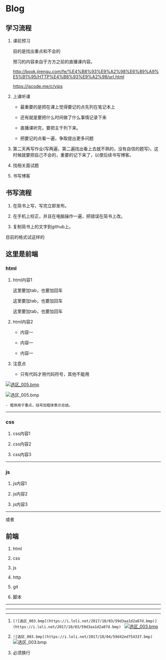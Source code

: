 # Blog


## 学习流程

1. 课前预习

	目的是找出重点和不会的

	预习的内容来自于方方之前的直播课内容。

	http://book.jirengu.com/fe/%E4%B8%93%E9%A2%98%E6%89%A9%E5%B1%95/HTTP%E4%B8%93%E9%A2%98/url.html

	https://jscode.me/c/vips

2. 上课听课

	- 最重要的是把在课上觉得要记的点先列在笔记本上

	- 还有就是要把什么时间做了什么事情记录下来

	- 直播课听完，要把主干列下来。

	- 把要记的点看一遍，争取提出更多问题


4. 第二天再写作业(写两遍，第二遍找出看上去就不熟的，没有自信的题写)，这时候就要把自己不会的，重要的记下来了，以便后续书写博客。

5. 找相关面试题

5. 书写博客


## 书写流程

1. 在简书上写，写完立即发布。

2. 在手机上校正，并且在电脑操作一遍，把错误在简书上改。

3. 复制简书上的文字到github上。




目前的格式试这样的


## 这里是前端

### html

1. html内容1

	这里要加tab，也要加回车

	这里要加tab，也要加回车
	
	这里要加tab，也要加回车

1. html内容2

	- 内容一

	- 内容一

	- 内容一

1. 注意点

	- 只有代码才用代码符号，其他不能用

[![选区_005.bmp](https://ooo.0o0.ooo/2017/10/09/59db103d7a40f.bmp)](https://ooo.0o0.ooo/2017/10/09/59db103d7a40f.bmp)


![选区_005.bmp](https://ooo.0o0.ooo/2017/10/09/59db103d7a40f.bmp)



	- 粗体用于重点，括号加粗体表示总结。


---

### css

1. css内容1

1. css内容2

1. css内容3

---

### js 

1. js内容1

1. js内容2

1. js内容3

---

或者

## 前端

1. html

2. css

3. js

3. http

3. git

3. 脚本






---
---
---
1. `[![选区_003.bmp](https://i.loli.net/2017/10/03/59d3aa1d2a87d.bmp)](https://i.loli.net/2017/10/03/59d3aa1d2a87d.bmp)
`
[![选区_003.bmp](https://i.loli.net/2017/10/03/59d3aa1d2a87d.bmp)](https://i.loli.net/2017/10/03/59d3aa1d2a87d.bmp)

2. `![选区_003.bmp](https://i.loli.net/2017/10/04/59d42ed754337.bmp)`
![选区_003.bmp](https://i.loli.net/2017/10/04/59d42ed754337.bmp)


2. 必须换行


